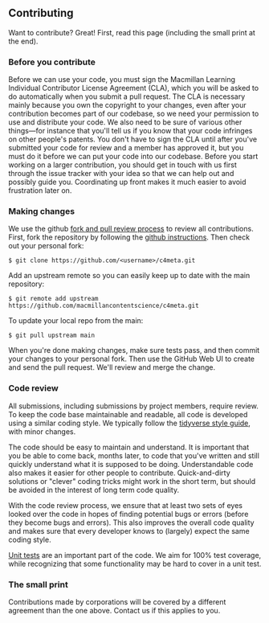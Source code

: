 ## Contributing

Want to contribute? Great! First, read this page (including the small print at the end).

### Before you contribute
Before we can use your code, you must sign the Macmillan Learning Individual Contributor License Agreement (CLA), which you will be asked to do automatically when you submit a pull request. The CLA is necessary mainly because you own the copyright to your changes, even after your contribution becomes part of our codebase, so we need your permission to use and distribute your code. We also need to be sure of various other things—for instance that you'll tell us if you know that your code infringes on other people's patents. You don't have to sign the CLA until after you've submitted your code for review and a member has approved it, but you must do it before we can put your code into our codebase. 
Before you start working on a larger contribution, you should get in touch with us first through the issue tracker with your idea so that we can help out and possibly guide you. Coordinating up front makes it much easier to avoid frustration later on.

### Making changes

We use the github [fork and pull review process](https://help.github.com/articles/using-pull-requests) to review all contributions. First, fork the repository by following the [github instructions](https://help.github.com/articles/fork-a-repo). Then check out your personal fork:

    $ git clone https://github.com/<username>/c4meta.git

Add an upstream remote so you can easily keep up to date with the main repository:

    $ git remote add upstream https://github.com/macmillancontentscience/c4meta.git

To update your local repo from the main:

    $ git pull upstream main

When you're done making changes, make sure tests pass, and then commit your changes to your personal fork. Then use the GitHub Web UI to create and send the pull request. We'll review and merge the change.


### Code review

All submissions, including submissions by project members, require review. To keep the code base maintainable and readable, all code is developed using a similar coding style. We typically follow the [tidyverse style guide](https://style.tidyverse.org/), with minor changes.


The code should be easy to maintain and understand. It is important that you be able to come back, months later, to code that you've written and still quickly understand what it is supposed to be doing. Understandable code also makes it easier for other people to contribute. Quick-and-dirty solutions or "clever" coding tricks might work in the short term, but should be avoided in the interest of long term code quality.

With the code review process, we ensure that at least two sets of eyes looked over the code in hopes of finding potential bugs or errors (before they become bugs and errors). This also improves the overall code quality and makes sure that every developer knows to (largely) expect the same coding style.


[Unit tests](https://testthat.r-lib.org/) are an important part of the code. We aim for 100% test coverage, while recognizing that some functionality may be hard to cover in a unit test. 



### The small print 

Contributions made by corporations will be covered by a
different agreement than the one above. Contact us if this applies to you.

